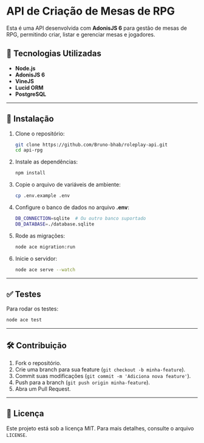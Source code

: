 # API de Criação de Mesas de RPG

Esta é uma API desenvolvida com **AdonisJS 6** para gestão de mesas de RPG, permitindo criar, listar e gerenciar mesas e jogadores.

## 🚀 Tecnologias Utilizadas

- **Node.js**
- **AdonisJS 6**
- **VineJS**
- **Lucid ORM**
- **PostgreSQL**

---

## 📌 Instalação

1. Clone o repositório:

   ```sh
   git clone https://github.com/Bruno-bhab/roleplay-api.git
   cd api-rpg
   ```

2. Instale as dependências:

   ```sh
   npm install
   ```

3. Copie o arquivo de variáveis de ambiente:

   ```sh
   cp .env.example .env
   ```

4. Configure o banco de dados no arquivo **.env**:

   ```sh
   DB_CONNECTION=sqlite  # Ou outro banco suportado
   DB_DATABASE=./database.sqlite
   ```

5. Rode as migrações:

   ```sh
   node ace migration:run
   ```

6. Inicie o servidor:
   ```sh
   node ace serve --watch
   ```

---

## ✅ Testes

Para rodar os testes:

```sh
node ace test
```

---

## 🛠 Contribuição

1. Fork o repositório.
2. Crie uma branch para sua feature (`git checkout -b minha-feature`).
3. Commit suas modificações (`git commit -m 'Adiciona nova feature'`).
4. Push para a branch (`git push origin minha-feature`).
5. Abra um Pull Request.

---

## 📜 Licença

Este projeto está sob a licença MIT. Para mais detalhes, consulte o arquivo `LICENSE`.
